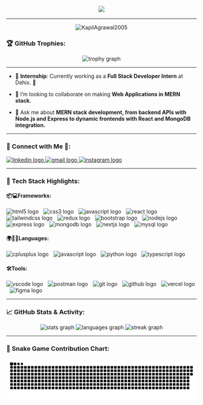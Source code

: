 <p align="center">
  <img src="https://readme-typing-svg.herokuapp.com?font=Fira+Code&size=28&pause=1000&color=0FB7FF&center=true&vCenter=true&width=1000&lines=Welcome+to+My+Dev+Universe+🚀;B.Tech+Student+%7C+Full+Stack+Developer+%7C+Lifelong+Learner" />
</p>

---

<p align="center"> <img src="https://komarev.com/ghpvc/?username=KapilAgrawal2005&label=Profile%20views&color=0e75b6&style=flat" alt="KapilAgrawal2005" /> </p>

### 🏆 GitHub Trophies:
<p align="center">
    <img src="https://github-profile-trophy.vercel.app?username=KapilAgrawal2005&theme=tokyonight&column=-1&row=1&margin-w=8&margin-h=8&no-bg=false&no-frame=false&order=4" height="150" alt="trophy graph"  />
</p>

---

- 🎯 **Internship**: Currently working as a **Full Stack Developer Intern** at Dehix. 🚀

- 🤝 I’m looking to collaborate on making **Web Applications in MERN stack.**

- 💬 Ask me about **MERN stack development, from backend APIs with Node.js and Express to dynamic frontends with React and MongoDB integration.**

--- 

### 📩 Connect with Me 🤝:
<div align="left">
  <a href="www.linkedin.com/in/kapil-agrawal28" target="_blank">
    <img src="https://raw.githubusercontent.com/maurodesouza/profile-readme-generator/master/src/assets/icons/social/linkedin/default.svg" width="62" height="50" alt="linkedin logo"  />
  </a>
  <a href="mailto:kapilagrawal448@gmail.com" target="_blank">
    <img src="https://raw.githubusercontent.com/maurodesouza/profile-readme-generator/master/src/assets/icons/social/gmail/default.svg" width="62" height="50" alt="gmail logo"  />
  </a>
  <a href="https://www.instagram.com/ig_kapil_agrawal/" target="_blank">
    <img src="https://raw.githubusercontent.com/maurodesouza/profile-readme-generator/master/src/assets/icons/social/instagram/default.svg" width="62" height="50" alt="instagram logo"  />
  </a>
</div>

---

### 🧠 Tech Stack Highlights:
#### 📦💻Frameworks:

<div align="left">
  <img src="https://skillicons.dev/icons?i=html" height="55" alt="html5 logo"  />
  <img width="5" />
  <img src="https://skillicons.dev/icons?i=css" height="55" alt="css3 logo"  />
  <img width="5" />
  <img src="https://skillicons.dev/icons?i=js" height="55" alt="javascript logo"  />
  <img width="5" />
  <img src="https://skillicons.dev/icons?i=react" height="55" alt="react logo"  />
  <img width="5" />
  <img src="https://skillicons.dev/icons?i=tailwind" height="55" alt="tailwindcss logo"  />
  <img width="5" />
  <img src="https://skillicons.dev/icons?i=redux" height="55" alt="redux logo"  />
  <img width="5" />
  <img src="https://skillicons.dev/icons?i=bootstrap" height="55" alt="bootstrap logo"  />
  <img width="5" />
  <img src="https://skillicons.dev/icons?i=nodejs" height="55" alt="nodejs logo"  />
  <img width="5" />
  <img src="https://skillicons.dev/icons?i=express" height="55" alt="express logo"  />
  <img width="5" />
  <img src="https://skillicons.dev/icons?i=mongodb" height="55" alt="mongodb logo"  />
  <img width="5" />
  <img src="https://skillicons.dev/icons?i=nextjs" height="55" alt="nextjs logo"  />
  <img width="5" />
  <img src="https://skillicons.dev/icons?i=mysql" height="55" alt="mysql logo"  />
</div>

#### 🌍👨‍💻Languages:
<div align="left">
  <img src="https://skillicons.dev/icons?i=cpp" height="55" alt="cplusplus logo"  />
  <img width="5" />
  <img src="https://skillicons.dev/icons?i=js" height="55" alt="javascript logo"  />
  <img width="5" />
  <img src="https://skillicons.dev/icons?i=py" height="55" alt="python logo"  />
  <img width="5" />
  <img src="https://skillicons.dev/icons?i=ts" height="55" alt="typescript logo"  />
</div>

#### 🛠️Tools:
<div align="left">
  <img src="https://skillicons.dev/icons?i=vscode" height="55" alt="vscode logo"  />
  <img width="5" />
  <img src="https://skillicons.dev/icons?i=postman" height="55" alt="postman logo"  />
  <img width="5" />
  <img src="https://skillicons.dev/icons?i=git" height="55" alt="git logo"  />
  <img width="5" />
  <img src="https://skillicons.dev/icons?i=github" height="55" alt="github logo"  />
  <img width="5" />
  <img src="https://skillicons.dev/icons?i=vercel" height="55" alt="vercel logo"  />
  <img width="5" />
  <img src="https://skillicons.dev/icons?i=figma" height="55" alt="figma logo"  />
</div>

---

### 📈 GitHub Stats & Activity:

<div align="center">
  <img src="https://github-readme-stats.vercel.app/api?username=KapilAgrawal2005&hide_title=false&hide_rank=false&show_icons=true&include_all_commits=true&count_private=true&disable_animations=false&theme=tokyonight&locale=en&hide_border=false&order=1" height="150" alt="stats graph"  />
  <img src="https://github-readme-stats.vercel.app/api/top-langs?username=KapilAgrawal2005&locale=en&hide_title=false&layout=compact&card_width=320&langs_count=5&theme=tokyonight&hide_border=false&order=2" height="150" alt="languages graph"  />
  <img src="https://streak-stats.demolab.com?user=KapilAgrawal2005&locale=en&mode=daily&theme=tokyonight&hide_border=false&border_radius=5&order=3" height="150" alt="streak graph"  />
</div>

---

### 🐍 Snake Game Contribution Chart:
![snake gif](https://github.com/KapilAgrawal2005/KapilAgrawal2005/blob/output/github-snake-dark.svg)
